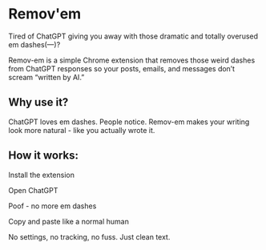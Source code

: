 # Remov'em
Tired of ChatGPT giving you away with those dramatic and totally overused em dashes(—)?

Remov-em is a simple Chrome extension that removes those weird dashes from ChatGPT responses so your posts, emails, and messages don’t scream “written by AI.”

## Why use it?
ChatGPT loves em dashes.
People notice.
Remov-em makes your writing look more natural - like you actually wrote it.

## How it works:
Install the extension

Open ChatGPT

Poof - no more em dashes

Copy and paste like a normal human

No settings, no tracking, no fuss.
Just clean text.

